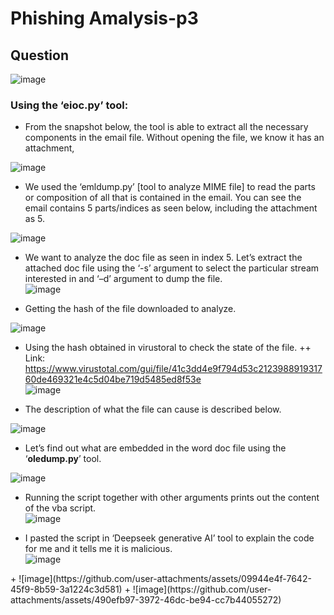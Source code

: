# Phishing Amalysis-p3
## Question
<picture>![image](https://github.com/user-attachments/assets/4619bf1d-19bb-4830-93da-c4da0ebc68de)
</picture>

### Using the ‘**eioc.py**’ tool:
  
+ From the snapshot below, the tool is able to extract all the necessary components in the email file. Without opening the file, we know it has an attachment,

<picture>![image](https://github.com/user-attachments/assets/ddac9406-6e04-4ae9-bf4b-c6dfb958a5c9)
</picture>
+ We used the ‘emldump.py’ [tool to analyze MIME file] to read the parts or composition of all that is contained in the email. You can see the email contains 5 parts/indices as seen below, including the attachment as 5.

<picture>![image](https://github.com/user-attachments/assets/f2a1a4ec-6bf5-4972-a3fa-307bc0fe698a)
</picture>

+ We want to analyze the doc file as seen in index 5. Let’s extract the attached doc file using the ‘-s’ argument to select the particular stream interested in and ‘–d’ argument to dump the file.  
<picture>![image](https://github.com/user-attachments/assets/6b625881-7659-45a8-b78b-f28e7a3ce001)
</picture>

+ Getting the hash of the file downloaded to analyze.

<picture>![image](https://github.com/user-attachments/assets/263d3a18-bc4b-42ef-86b0-35764f06e052)
</picture>

+ Using the hash obtained in virustoral to check the state of the file.
  ++ Link: https://www.virustotal.com/gui/file/41c3dd4e9f794d53c212398891931760de469321e4c5d04be719d5485ed8f53e  
<picture>![image](https://github.com/user-attachments/assets/9099bcd2-2994-43d7-87fb-5c297d187aeb)
</picture>

+ The description of what the file can cause is described below.
  
<picture>![image](https://github.com/user-attachments/assets/61a4aef3-b109-42c9-9edd-d060241f4638)
</picture>

+ Let’s find out what are embedded in the word doc file using the ‘**oledump.py**’ tool. 

<picture>![image](https://github.com/user-attachments/assets/e9811bc4-acc4-4a32-86e1-5ee9c8dc6350)
</picture>

+ Running the script together with other arguments prints out the content of the vba script.  
<picture>![image](https://github.com/user-attachments/assets/ae7fd7c4-9161-4a5c-b11d-2f400d16c7b3)
</picture>

+ I pasted the script in ‘Deepseek generative AI’ tool to explain the code for me and it tells me it is malicious.  
<picture>  ![image](https://github.com/user-attachments/assets/339666c6-fb06-410f-9890-1cd10e38d31d)
</picture>
+ 
<picture>![image](https://github.com/user-attachments/assets/09944e4f-7642-45f9-8b59-3a1224c3d581)
</picture>
+ 
<picture>![image](https://github.com/user-attachments/assets/490efb97-3972-46dc-be94-cc7b44055272)
</picture>



